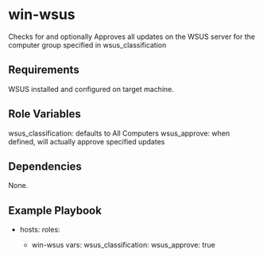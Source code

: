 win-wsus
=========

Checks for and optionally Approves all updates on the WSUS server for the computer group specified in wsus_classification

Requirements
------------

WSUS installed and configured on target machine.

Role Variables
--------------

wsus_classification: defaults to All Computers
wsus_approve: when defined, will actually approve specified updates

Dependencies
------------

None.

Example Playbook
----------------

- hosts: <wsus server>
  roles:
    - win-wsus
  vars: 
    wsus_classification: <Server Group>
    wsus_approve: true

